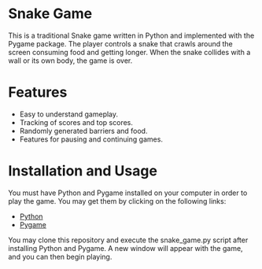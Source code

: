 # Snake Game
This is a traditional Snake game written in Python and implemented with the Pygame package. The player controls a snake that crawls around the screen consuming food and getting longer. When the snake collides with a wall or its own body, the game is over.

# Features
* Easy to understand gameplay.
* Tracking of scores and top scores.
* Randomly generated barriers and food.
* Features for pausing and continuing games.

# Installation and Usage
You must have Python and Pygame installed on your computer in order to play the game. You may get them by clicking on the following links:
* [Python](https://www.python.org/downloads/)
* [Pygame](https://www.pygame.org/wiki/GettingStarted)

You may clone this repository and execute the snake_game.py script after installing Python and Pygame. A new window will appear with the game, and you can then begin playing.
